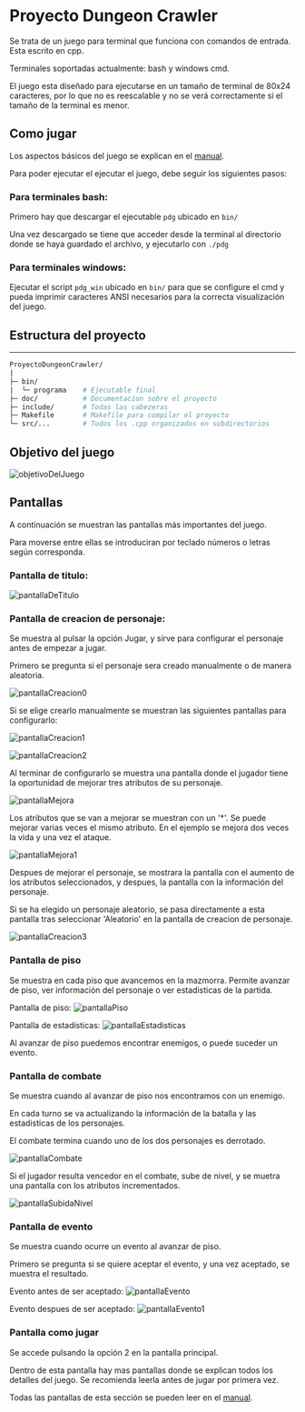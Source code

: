 # Proyecto Dungeon Crawler

Se trata de un juego para terminal que funciona con comandos de entrada. Esta escrito en cpp.

Terminales soportadas actualmente: bash y windows cmd.

El juego esta diseñado para ejecutarse en un tamaño de terminal de 80x24 caracteres, por lo que no es reescalable y no se verá correctamente si el tamaño de la terminal es menor.

## Como jugar

Los aspectos básicos del juego se explican en el [manual](MANUAL.md).

Para poder ejecutar el ejecutar el juego, debe seguir los siguientes pasos:

### Para terminales bash:

Primero hay que descargar el ejecutable `pdg` ubicado en `bin/`

Una vez descargado se tiene que acceder desde la terminal al directorio donde se haya guardado el archivo, y ejecutarlo con `./pdg`

### Para terminales windows:

Ejecutar el script `pdg_win` ubicado en `bin/` para que se configure el cmd y pueda imprimir caracteres ANSI necesarios para la correcta visualización del juego.


## Estructura del proyecto
---
```bash
ProyectoDungeonCrawler/
|
├─ bin/
|  └─ programa    # Ejecutable final
├─ doc/           # Documentacion sobre el proyecto
├─ include/       # Todas las cabezeras
├─ Makefile       # Makefile para compilar el proyecto
└─ src/...        # Todos los .cpp organizados en subdirectorios
```

## Objetivo del juego

![objetivoDelJuego](doc/img/objetivoDelJuego.png)

## Pantallas

A continuación se muestran las pantallas más importantes del juego. 

Para moverse entre ellas se introduciran por teclado números o letras según corresponda.


### Pantalla de titulo:

![pantallaDeTitulo](doc/img/pantallaPrincipal.png)


### Pantalla de creacion de personaje:

Se muestra al pulsar la opción Jugar, y sirve para configurar el personaje antes de empezar a jugar.

Primero se pregunta si el personaje sera creado manualmente o de manera aleatoria.

![pantallaCreacion0](doc/img/creacionDelPersonaje0.png)

Si se elige crearlo manualmente se muestran las siguientes pantallas para configurarlo:

![pantallaCreacion1](doc/img/creacionDelPersonaje1.png)

![pantallaCreacion2](doc/img/creacionDelPersonaje2.png)

Al terminar de configurarlo se muestra una pantalla donde el jugador tiene la oportunidad de mejorar tres atributos de su personaje.

![pantallaMejora](doc/img/creacionDelPersonajeMejora.png)

Los atributos que se van a mejorar se muestran con un '*'. Se puede mejorar varias veces el mismo atributo.
En el ejemplo se mejora dos veces la vida y una vez el ataque.

![pantallaMejora1](doc/img/creacionPersonajeMejora1.png)

Despues de mejorar el personaje, se mostrara la pantalla con el aumento de los atributos seleccionados, y despues, la pantalla con la información del personaje.

Si se ha elegido un personaje aleatorio, se pasa directamente a esta pantalla tras seleccionar 'Aleatorio' en la pantalla de creacion de personaje.

![pantallaCreacion3](doc/img/creacionDelPersonaje3.png)

### Pantalla de piso

Se muestra en cada piso que avancemos en la mazmorra. Permite avanzar de piso, ver información del personaje o ver estadisticas de la partida.

Pantalla de piso:
![pantallaPiso](doc/img/pantallaPiso.png)

Pantalla de estadísticas:
![pantallaEstadisticas](doc/img/pantallaEstadisticas.png)

Al avanzar de piso puedemos encontrar enemigos, o puede suceder un evento.

### Pantalla de combate

Se muestra cuando al avanzar de piso nos encontramos con un enemigo.

En cada turno se va actualizando la información de la batalla y las estadisticas de los personajes.

El combate termina cuando uno de los dos personajes es derrotado.

![pantallaCombate](doc/img/pantallaCombate.png)

Si el jugador resulta vencedor en el combate, sube de nivel, y se muetra una pantalla con los atributos incrementados.

![pantallaSubidaNivel](doc/img/pantallaSubidaNivel.png)

### Pantalla de evento

Se muestra cuando ocurre un evento al avanzar de piso.

Primero se pregunta si se quiere aceptar el evento, y una vez aceptado, se muestra el resultado.

Evento antes de ser aceptado:
![pantallaEvento](doc/img/pantallaEvento.png)

Evento despues de ser aceptado:
![pantallaEvento1](doc/img/pantallaEvento1.png)

### Pantalla como jugar

Se accede pulsando la opción 2 en la pantalla principal.

Dentro de esta pantalla hay mas pantallas donde se explican todos los detalles del juego. Se recomienda leerla antes de jugar por primera vez.

Todas las pantallas de esta sección se pueden leer en el [manual](MANUAL.md).
